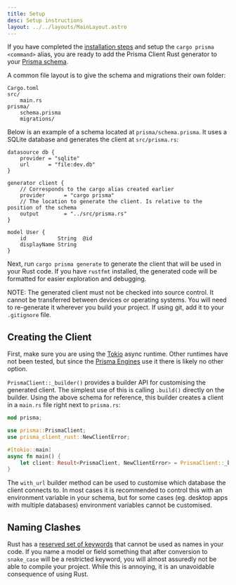 ```yaml
---
title: Setup
desc: Setup instructions
layout: ../../layouts/MainLayout.astro
---
```


If you have completed the [installation steps](installation) and setup the `cargo prisma <command>` alias,
you are ready to add the Prisma Client Rust generator to your [Prisma schema](https://www.prisma.io/docs/concepts/components/prisma-schema).

A common file layout is to give the schema and migrations their own folder:

```
Cargo.toml
src/
    main.rs
prisma/
    schema.prisma
    migrations/
```

Below is an example of a schema located at `prisma/schema.prisma`.
It uses a SQLite database and generates the client at `src/prisma.rs`:

```prisma
datasource db {
    provider = "sqlite"
    url      = "file:dev.db"
}

generator client {
    // Corresponds to the cargo alias created earlier
    provider      = "cargo prisma"
    // The location to generate the client. Is relative to the position of the schema
    output        = "../src/prisma.rs"
}

model User {
    id          String  @id
    displayName String
}
```

Next, run `cargo prisma generate` to generate the client that will be used in your Rust code.
If you have `rustfmt` installed,
the generated code will be formatted for easier exploration and debugging.

NOTE: The generated client must not be checked into source control.
It cannot be transferred between devices or operating systems.
You will need to re-generate it wherever you build your project.
If using git, add it to your `.gitignore` file.

## Creating the Client

First, make sure you are using the [Tokio](https://github.com/tokio-rs/tokio) async runtime.
Other runtimes have not been tested, but since the [Prisma Engines](https://github.com/prisma/prisma-engines) use it there is likely no other option.

`PrismaClient::_builder()` provides a builder API for customising the generated client.
The simplest use of this is calling `.build()` directly on the builder.
Using the above schema for reference,
this builder creates a client in a `main.rs` file right next to `prisma.rs`:

```rust
mod prisma;

use prisma::PrismaClient;
use prisma_client_rust::NewClientError;

#[tokio::main]
async fn main() {
    let client: Result<PrismaClient, NewClientError> = PrismaClient::_builder().build().await;
}
```

The `with_url` builder method can be used to customise which database the client connects to.
In most cases it is recommended to control this with an environment variable in your schema,
but for some cases (eg. desktop apps with multiple databases) environment variables cannot be customised.

## Naming Clashes

Rust has a [reserved set of keywords](https://doc.rust-lang.org/reference/keywords.html) that cannot be used as names in your code.
If you name a model or field something that after conversion to `snake_case` will be a restricted keyword,
you will almost assuredly not be able to compile your project.
While this is annoying, it is an unavoidable consequence of using Rust.
